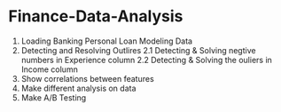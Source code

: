 # Finance-Data-Analysis
1. Loading Banking Personal Loan Modeling Data
2. Detecting and Resolving Outlires
  2.1 Detecting & Solving negtive numbers in Experience column
  2.2 Detecting & Solving the ouliers in Income column
3. Show correlations between features
4. Make different analysis on data
5. Make A/B Testing 
